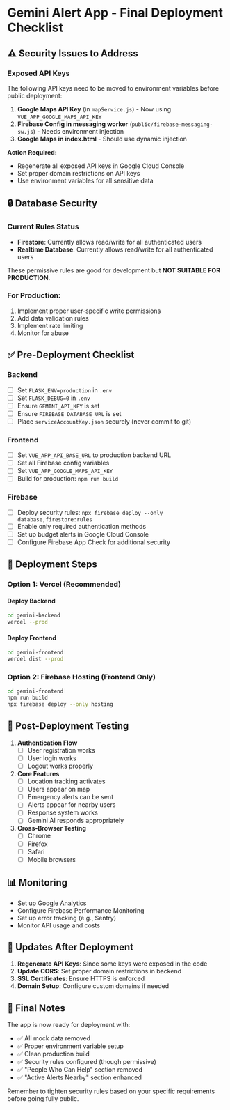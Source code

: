 # Gemini Alert App - Final Deployment Checklist

## ⚠️ Security Issues to Address

### Exposed API Keys
The following API keys need to be moved to environment variables before public deployment:

1. **Google Maps API Key** (in `mapService.js`) - Now using `VUE_APP_GOOGLE_MAPS_API_KEY`
2. **Firebase Config in messaging worker** (`public/firebase-messaging-sw.js`) - Needs environment injection
3. **Google Maps in index.html** - Should use dynamic injection

**Action Required:**
- Regenerate all exposed API keys in Google Cloud Console
- Set proper domain restrictions on API keys
- Use environment variables for all sensitive data

## 🔒 Database Security

### Current Rules Status
- **Firestore**: Currently allows read/write for all authenticated users
- **Realtime Database**: Currently allows read/write for all authenticated users

These permissive rules are good for development but **NOT SUITABLE FOR PRODUCTION**.

### For Production:
1. Implement proper user-specific write permissions
2. Add data validation rules
3. Implement rate limiting
4. Monitor for abuse

## ✅ Pre-Deployment Checklist

### Backend
- [ ] Set `FLASK_ENV=production` in `.env`
- [ ] Set `FLASK_DEBUG=0` in `.env`
- [ ] Ensure `GEMINI_API_KEY` is set
- [ ] Ensure `FIREBASE_DATABASE_URL` is set
- [ ] Place `serviceAccountKey.json` securely (never commit to git)

### Frontend
- [ ] Set `VUE_APP_API_BASE_URL` to production backend URL
- [ ] Set all Firebase config variables
- [ ] Set `VUE_APP_GOOGLE_MAPS_API_KEY`
- [ ] Build for production: `npm run build`

### Firebase
- [ ] Deploy security rules: `npx firebase deploy --only database,firestore:rules`
- [ ] Enable only required authentication methods
- [ ] Set up budget alerts in Google Cloud Console
- [ ] Configure Firebase App Check for additional security

## 🚀 Deployment Steps

### Option 1: Vercel (Recommended)

#### Deploy Backend
```bash
cd gemini-backend
vercel --prod
```

#### Deploy Frontend
```bash
cd gemini-frontend
vercel dist --prod
```

### Option 2: Firebase Hosting (Frontend Only)
```bash
cd gemini-frontend
npm run build
npx firebase deploy --only hosting
```

## 🧪 Post-Deployment Testing

1. **Authentication Flow**
   - [ ] User registration works
   - [ ] User login works
   - [ ] Logout works properly

2. **Core Features**
   - [ ] Location tracking activates
   - [ ] Users appear on map
   - [ ] Emergency alerts can be sent
   - [ ] Alerts appear for nearby users
   - [ ] Response system works
   - [ ] Gemini AI responds appropriately

3. **Cross-Browser Testing**
   - [ ] Chrome
   - [ ] Firefox
   - [ ] Safari
   - [ ] Mobile browsers

## 📊 Monitoring

- Set up Google Analytics
- Configure Firebase Performance Monitoring
- Set up error tracking (e.g., Sentry)
- Monitor API usage and costs

## 🔄 Updates After Deployment

1. **Regenerate API Keys**: Since some keys were exposed in the code
2. **Update CORS**: Set proper domain restrictions in backend
3. **SSL Certificates**: Ensure HTTPS is enforced
4. **Domain Setup**: Configure custom domains if needed

## 📝 Final Notes

The app is now ready for deployment with:
- ✅ All mock data removed
- ✅ Proper environment variable setup
- ✅ Clean production build
- ✅ Security rules configured (though permissive)
- ✅ "People Who Can Help" section removed
- ✅ "Active Alerts Nearby" section enhanced

Remember to tighten security rules based on your specific requirements before going fully public. 